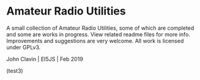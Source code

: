 # Amateur Radio Utilities
A small collection of Amateur Radio Utilities, some of which are completed and some are works in progress. 
View related readme files for more info.
Improvements and suggestions are very welcome. 
All work is licensed under GPLv3.

John Clavin  |  EI5JS  |  Feb 2019  

(test3)
